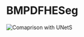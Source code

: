 # BMPDFHESeg

![Comaprison with UNetS](https://github.com/user-attachments/assets/cf4769ce-f41a-499a-a4c2-d90df6879b81)
